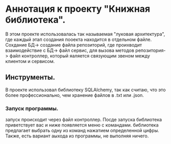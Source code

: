 # Аннотация к проекту "Книжная библиотека".
В этом проекте использовалась так называемая "луковая архитектура", где каждый этап создания пооекта находится в отдельном файле. Сохдание БД-> создание файла репозиторий, где проихводит взаимодействие с БД-> файл сервис, для вызова методов репозитория-> файл контроллер, который яаляется связующим звеном между клиентом и сервисом.
## Инструменты.
В проекте использовал библиотеку SQLAlchemy, так как считаю, что это более профессионально, чем хранение файлов в .txt или .json.
### Запуск программы.
запуск происходит через файл контроллер. Посде запуска библиотека приветствует вас и ниже появляется меню с командами. библиотека предлагает выбрать одну из команд нажатием определенной цифры. Также, есть вариант аыхода из программы, не выполняя ничего.